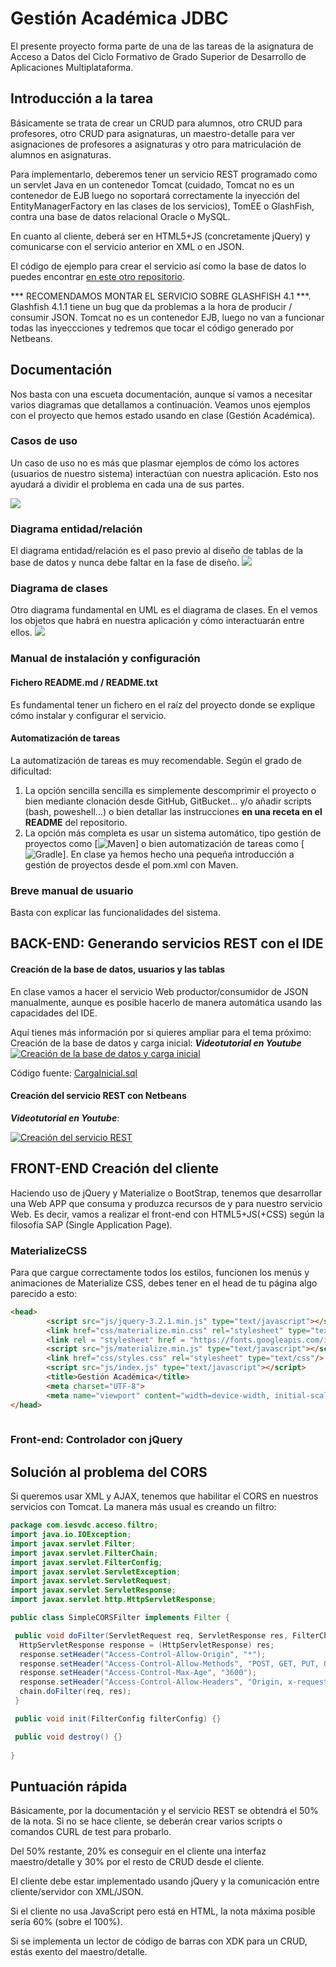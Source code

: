 # Gestión Académica JDBC

El presente proyecto forma parte de una de las tareas de 
la asignatura de Acceso a Datos del Ciclo Formativo de Grado Superior de 
Desarrollo de Aplicaciones Multiplataforma. 

## Introducción a la tarea

Básicamente se trata de crear un CRUD para alumnos, otro CRUD para 
profesores, otro CRUD para asignaturas, un maestro-detalle para ver 
asignaciones de profesores a asignaturas y otro para matriculación de 
alumnos en asignaturas.

Para implementarlo, deberemos tener un servicio REST programado como un servlet 
Java en un contenedor Tomcat (cuidado, Tomcat no es un contenedor de EJB luego no 
soportará correctamente la inyección del EntityManagerFactory en las clases de los 
servicios), TomEE o GlashFish, contra una base de datos relacional Oracle o MySQL.

En cuanto al cliente, deberá ser en HTML5+JS (concretamente jQuery) y comunicarse con 
el servicio anterior en XML o en JSON.

El código de ejemplo para crear el servicio así como la base de datos lo 
puedes encontrar [en este otro repositorio](https://github.com/juangualberto/GA-JPA).

*** RECOMENDAMOS MONTAR EL SERVICIO SOBRE GLASHFISH 4.1 ***. Glashfish 4.1.1 tiene un 
bug que da problemas a la hora de producir / consumir JSON. Tomcat no es un contenedor EJB, 
luego no van a funcionar todas las inyeccciones y tedremos que tocar el código generado por Netbeans.


## Documentación

Nos basta con una escueta documentación, aunque sí vamos a necesitar varios diagramas que detallamos a continuación. 
Veamos unos ejemplos con el proyecto que hemos estado usando en clase (Gestión Académica).

### Casos de uso

Un caso de uso no es más que plasmar ejemplos de cómo los actores (usuarios 
de nuestro sistema) interactúan con nuestra aplicación. Esto nos ayudará 
a dividir el problema en cada una de sus partes.

![](Screenshot_20170219_215302.png)

### Diagrama entidad/relación

El diagrama entidad/relación es el paso previo al diseño de tablas de la 
base de datos y nunca debe faltar en la fase de diseño.
![](Captura%20de%20pantalla_2017-02-19_21-48-56.png)

### Diagrama de clases

Otro diagrama fundamental en UML es el diagrama de clases. En el vemos los objetos que habrá en nuestra aplicación y cómo 
interactuarán entre ellos. 
![](Screenshot_20170219_215403.png)

### Manual de instalación y configuración

#### Fichero README.md / README.txt

Es fundamental tener un fichero en el raíz del proyecto donde se explique cómo instalar y configurar el servicio.

#### Automatización de tareas

La automatización de tareas es muy recomendable. Según el grado de dificultad:

1. La opción sencilla sencilla es simplemente descomprimir el proyecto o bien mediante 
clonación desde GitHub, GitBucket... y/o añadir scripts (bash, poweshell...) o bien 
detallar las instrucciones **en una receta en el README** del repositorio.
2. La opción más completa es usar un sistema automático, tipo gestión de proyectos
como [![Maven](https://maven.apache.org/)] o bien automatización de tareas como 
[![Gradle](https://gradle.org/)]. En clase ya hemos hecho una pequeña introducción a 
gestión de proyectos desde el pom.xml con Maven.

### Breve manual de usuario

Basta con explicar las funcionalidades del sistema.

## BACK-END: Generando servicios REST con el IDE

#### Creación de la base de datos, usuarios y las tablas

En clase vamos a hacer el servicio Web productor/consumidor de JSON 
manualmente, aunque es posible hacerlo de manera automática usando las 
capacidades del IDE.

Aquí tienes más información por si quieres ampliar para el tema 
próximo:
Creación de la base de datos y carga inicial: ***Videotutorial en Youtube*** 
[![Creación de la base de datos y carga inicial](http://img.youtube.com/vi/pPQ5Ul2-RFs/0.jpg)](http://www.youtube.com/watch?v=pPQ5Ul2-RFs)

Código fuente: [CargaInicial.sql](https://github.com/juangualberto/GA-JPA/blob/master/src/java/CargaInicial.sql)

#### Creación del servicio REST con Netbeans

***Videotutorial en Youtube***: 

[![Creación del servicio REST](http://img.youtube.com/vi/kZQ60EW6gLg/0.jpg)](http://www.youtube.com/watch?v=kZQ60EW6gLg)

## FRONT-END Creación del cliente

Haciendo uso de jQuery y Materialize o BootStrap, tenemos que desarrollar una Web APP
que consuma y produzca recursos de y para nuestro servicio Web. Es decir, vamos a 
realizar el front-end con HTML5+JS(+CSS) según la filosofía SAP (Single Application Page).

### MaterializeCSS

Para que cargue correctamente todos los estilos, funcionen los menús y animaciones de
Materialize CSS, debes tener en el head de tu página algo parecido a esto:

```html
<head>
        <script src="js/jquery-3.2.1.min.js" type="text/javascript"></script>
        <link href="css/materialize.min.css" rel="stylesheet" type="text/css"/>
        <link rel = "stylesheet" href = "https://fonts.googleapis.com/icon?family=Material+Icons">
        <script src="js/materialize.min.js" type="text/javascript"></script>
        <link href="css/styles.css" rel="stylesheet" type="text/css"/>
        <script src="js/index.js" type="text/javascript"></script>
        <title>Gestión Académica</title>
        <meta charset="UTF-8">
        <meta name="viewport" content="width=device-width, initial-scale=1.0">
</head>
    
```


### Front-end: Controlador con jQuery 





## Solución al problema del CORS

Si queremos usar XML y AJAX, tenemos que habilitar el CORS en nuestros servicios con Tomcat. La manera más usual es creando un filtro:
```java
package com.iesvdc.acceso.filtro;
import java.io.IOException;
import javax.servlet.Filter;
import javax.servlet.FilterChain;
import javax.servlet.FilterConfig;
import javax.servlet.ServletException;
import javax.servlet.ServletRequest;
import javax.servlet.ServletResponse;
import javax.servlet.http.HttpServletResponse;

public class SimpleCORSFilter implements Filter {

 public void doFilter(ServletRequest req, ServletResponse res, FilterChain chain) throws IOException, ServletException {
  HttpServletResponse response = (HttpServletResponse) res;
  response.setHeader("Access-Control-Allow-Origin", "*");
  response.setHeader("Access-Control-Allow-Methods", "POST, GET, PUT, OPTIONS, DELETE");
  response.setHeader("Access-Control-Max-Age", "3600");
  response.setHeader("Access-Control-Allow-Headers", "Origin, x-requested-with, Content-Type, Accept");
  chain.doFilter(req, res);
 }

 public void init(FilterConfig filterConfig) {}

 public void destroy() {}
 
}
```

## Puntuación rápida

Básicamente, por la documentación y el servicio REST se obtendrá el 50% de la nota. 
Si no se hace cliente, se deberán crear varios scripts o comandos CURL de test para probarlo.

Del 50% restante, 20% es conseguir en el cliente una interfaz maestro/detalle y 30% 
por el resto de CRUD desde el cliente.

El cliente debe estar implementado usando jQuery y la comunicación entre cliente/servidor con XML/JSON.

Si el cliente no usa JavaScript pero está en HTML, la nota máxima posible sería 60% (sobre el 100%).

Si se implementa un lector de código de barras con XDK para un CRUD, estás exento del maestro/detalle.


